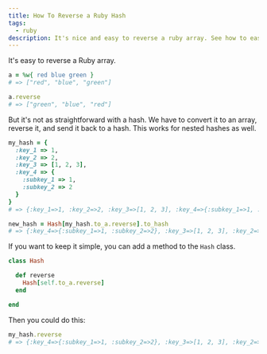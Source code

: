 ```yaml
---
title: How To Reverse a Ruby Hash
tags:
  - ruby
description: It's nice and easy to reverse a ruby array. See how to easily convert a hash as well.
---
```


It's easy to reverse a Ruby array.

```ruby
a = %w{ red blue green }
# => ["red", "blue", "green"]

a.reverse
# => ["green", "blue", "red"]
```

But it's not as straightforward with a hash. We have to convert it to an array, reverse it, and send it back to a hash. This works for nested hashes as well.

```ruby
my_hash = {
  :key_1 => 1,
  :key_2 => 2,
  :key_3 => [1, 2, 3],
  :key_4 => {
    :subkey_1 => 1,
    :subkey_2 => 2
  }
}
# => {:key_1=>1, :key_2=>2, :key_3=>[1, 2, 3], :key_4=>{:subkey_1=>1, :subkey_2=>2}}

new_hash = Hash[my_hash.to_a.reverse].to_hash
# => {:key_4=>{:subkey_1=>1, :subkey_2=>2}, :key_3=>[1, 2, 3], :key_2=>2, :key_1=>1}
```

If you want to keep it simple, you can add a method to the `Hash` class.

```ruby
class Hash

  def reverse
    Hash[self.to_a.reverse]
  end

end
```

Then you could do this:

```ruby
my_hash.reverse
# => {:key_4=>{:subkey_1=>1, :subkey_2=>2}, :key_3=>[1, 2, 3], :key_2=>2, :key_1=>1}
```
